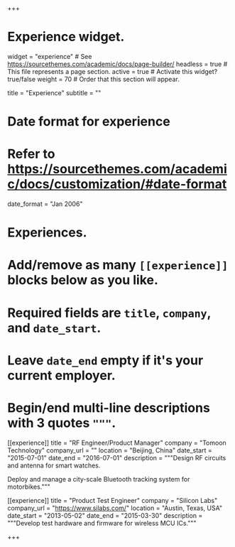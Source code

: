 +++
# Experience widget.
widget = "experience"  # See https://sourcethemes.com/academic/docs/page-builder/
headless = true  # This file represents a page section.
active = true  # Activate this widget? true/false
weight = 70  # Order that this section will appear.

title = "Experience"
subtitle = ""

# Date format for experience
#   Refer to https://sourcethemes.com/academic/docs/customization/#date-format
date_format = "Jan 2006"

# Experiences.
#   Add/remove as many `[[experience]]` blocks below as you like.
#   Required fields are `title`, `company`, and `date_start`.
#   Leave `date_end` empty if it's your current employer.
#   Begin/end multi-line descriptions with 3 quotes `"""`.
[[experience]]
  title = "RF Engineer/Product Manager"
  company = "Tomoon Technology"
  company_url = ""
  location = "Beijing, China"
  date_start = "2015-07-01"
  date_end = "2016-07-01"
  description = """Design RF circuits and antenna for smart watches. 

  Deploy and manage a city-scale Bluetooth tracking system for motorbikes."""

[[experience]]
  title = "Product Test Engineer"
  company = "Silicon Labs"
  company_url = "https://www.silabs.com/"
  location = "Austin, Texas, USA"
  date_start = "2013-05-02"
  date_end = "2015-03-30"
  description = """Develop test hardware and firmware for wireless MCU ICs."""

+++
